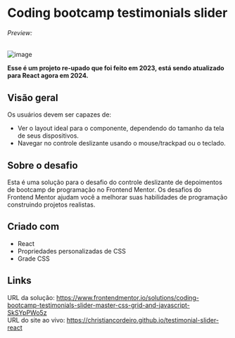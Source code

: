 # Coding bootcamp testimonials slider
###### Preview:
![image](https://github.com/christiancordeiro/testimonial-slider-react/assets/116993834/d99afa39-a219-474c-ad70-d956280c970a)


<b>Esse é um projeto re-upado que foi feito em 2023, está sendo atualizado para React agora em 2024.</b>

## Visão geral
Os usuários devem ser capazes de:

- Ver o layout ideal para o componente, dependendo do tamanho da tela de seus dispositivos.
- Navegar no controle deslizante usando o mouse/trackpad ou o teclado.

## Sobre o desafio
Esta é uma solução para o desafio do controle deslizante de depoimentos de bootcamp de programação no Frontend Mentor. Os desafios do Frontend Mentor ajudam você a melhorar suas habilidades de programação construindo projetos realistas.

## Criado com
- React
- Propriedades personalizadas de CSS
- Grade CSS

## Links
URL da solução: https://www.frontendmentor.io/solutions/coding-bootcamp-testimonials-slider-master-css-grid-and-javascript-SkSYpPWo5z
<br>
URL do site ao vivo: https://christiancordeiro.github.io/testimonial-slider-react
